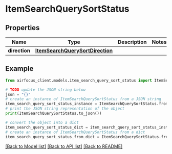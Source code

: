 # ItemSearchQuerySortStatus


## Properties

Name | Type | Description | Notes
------------ | ------------- | ------------- | -------------
**direction** | [**ItemSearchQuerySortDirection**](ItemSearchQuerySortDirection.md) |  | 

## Example

```python
from airfocus_client.models.item_search_query_sort_status import ItemSearchQuerySortStatus

# TODO update the JSON string below
json = "{}"
# create an instance of ItemSearchQuerySortStatus from a JSON string
item_search_query_sort_status_instance = ItemSearchQuerySortStatus.from_json(json)
# print the JSON string representation of the object
print(ItemSearchQuerySortStatus.to_json())

# convert the object into a dict
item_search_query_sort_status_dict = item_search_query_sort_status_instance.to_dict()
# create an instance of ItemSearchQuerySortStatus from a dict
item_search_query_sort_status_from_dict = ItemSearchQuerySortStatus.from_dict(item_search_query_sort_status_dict)
```
[[Back to Model list]](../README.md#documentation-for-models) [[Back to API list]](../README.md#documentation-for-api-endpoints) [[Back to README]](../README.md)


